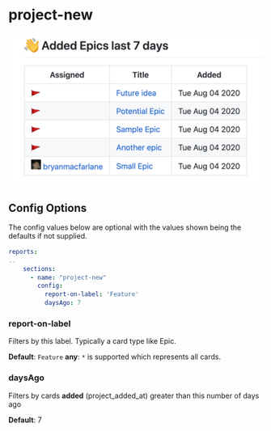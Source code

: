 # project-new

![project-new](./project-new.png)

## Config Options

The config values below are optional with the values shown being the defaults if not supplied.

```yaml
reports:
..
    sections:
      - name: "project-new"
        config:
          report-on-label: 'Feature'
          daysAgo: 7
```

### report-on-label

Filters by this label. Typically a card type like Epic.

**Default**: `Feature`
**any**: `*` is supported which represents all cards.

### daysAgo

Filters by cards **added** (project_added_at) greater than this number of days ago

**Default**: 7
